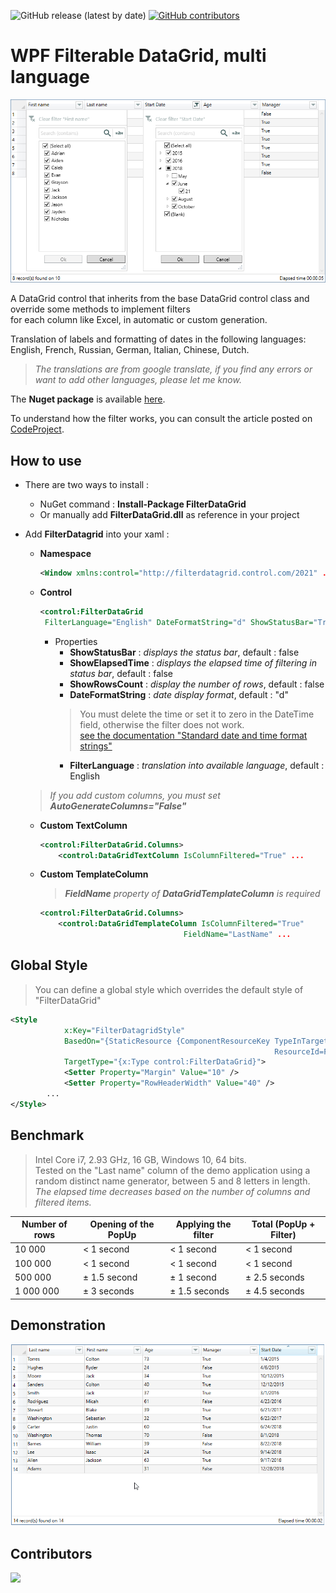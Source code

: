 <!--
Edited
https://dillinger.io/
https://kramdown.gettalong.org/quickref.html
-->
![GitHub release (latest by date)](https://img.shields.io/github/v/release/macgile/DataGridFilter)
[![GitHub contributors](https://img.shields.io/github/contributors/Naereen/badges.svg)](https://GitHub.com/macgile/DataGridFilter/graphs/contributors/)


# WPF Filterable DataGrid, multi language
![datagrid image demo](FilterDataGrid.png)  

A DataGrid control that inherits from the base DataGrid control class and override some methods to implement filters  
for each column like Excel, in automatic or custom generation.  

Translation of labels and formatting of dates in the following languages: English, French, Russian, German, Italian, Chinese, Dutch.

 > *The translations are from google translate, if you find any errors or want to add other languages, please let me know.*

The **Nuget package** is available [here](https://www.nuget.org/packages/FilterDataGrid/).

To understand how the filter works, you can consult the article posted on [CodeProject](https://www.codeproject.com/Articles/5292782/WPF-DataGrid-Filterable-multi-language).


## How to use
 - There are two ways to install :
   + NuGet command : **Install-Package FilterDataGrid**
   + Or manually add **FilterDataGrid.dll** as reference in your project
   
 - Add **FilterDatagrid** into your xaml :   
 
      - **Namespace**  
		```xml 
		<Window xmlns:control="http://filterdatagrid.control.com/2021" ...
		```
	  - **Control**   
		```xml 
		<control:FilterDataGrid 
		 FilterLanguage="English" DateFormatString="d" ShowStatusBar="True" ShowElapsedTime="False" ...
		```   
		- Properties
		  - **ShowStatusBar** : *displays the status bar*, default : false  
		  - **ShowElapsedTime** : *displays the elapsed time of filtering in status bar*, default : false  
		  - **ShowRowsCount** : *display the number of rows*, default : false  
		  - **DateFormatString** : *date display format*, default : "d" 
		  > You must delete the time or set it to zero in the DateTime field, otherwise the filter does not work.    
[see the documentation "Standard date and time format strings"](https://docs.microsoft.com/en-us/dotnet/standard/base-types/standard-date-and-time-format-strings)
		  - **FilterLanguage** : *translation into available language*, default : English   

		>  

 	> *If you add custom columns, you must set **AutoGenerateColumns="False"*** 
		
	  - **Custom TextColumn**   
		```xml
		<control:FilterDataGrid.Columns>   
		    <control:DataGridTextColumn IsColumnFiltered="True" ...
		```
	  - **Custom TemplateColumn**  
	    > ***FieldName** property of **DataGridTemplateColumn** is required*   
	    
		```xml
		<control:FilterDataGrid.Columns>   
		    <control:DataGridTemplateColumn IsColumnFiltered="True"
			                            FieldName="LastName" ...
		```

## Global Style ##

>You can define a global style which overrides the default style of "FilterDataGrid"  

```xml
<Style
            x:Key="FilterDatagridStyle"
            BasedOn="{StaticResource {ComponentResourceKey TypeInTargetAssembly=control:FilterDataGrid,
                                                           ResourceId=FilterDataGridStyle}}"
            TargetType="{x:Type control:FilterDataGrid}">
            <Setter Property="Margin" Value="10" />
            <Setter Property="RowHeaderWidth" Value="40" />
	    ...
</Style>
```

## Benchmark ##

> Intel Core i7, 2.93 GHz, 16 GB, Windows 10, 64 bits.  
> Tested on the "Last name" column of the demo application using a random distinct name generator, between 5 and 8 letters in length.  
> *The elapsed time decreases based on the number of columns and filtered items.*


Number of rows | Opening of the PopUp | Applying the filter | Total (PopUp + Filter)
 --- | --- | --- | ---
10 000 | < 1 second | < 1 second | < 1 second 
100 000 | < 1 second | < 1 second | < 1 second 
500 000 | ± 1.5 second | ± 1 second	| ± 2.5 seconds 
1 000 000 | ± 3 seconds	| ± 1.5 seconds	| ± 4.5 seconds 

## Demonstration ##
![datagrid image demo](capture.gif)  

## Contributors
<a href="https://github.com/macgile/DataGridFilter/graphs/contributors">
  <img src="https://contrib.rocks/image?repo=macgile/DataGridFilter" />
</a>

<!-- Made with [contributors-img](https://contrib.rocks). -->
